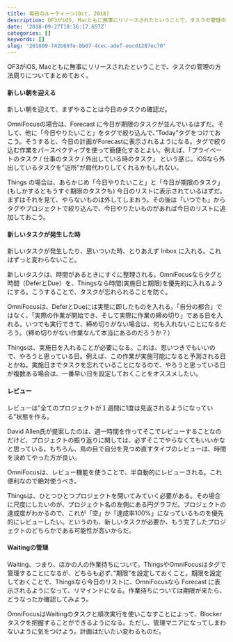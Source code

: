 ```yaml
---
title: 毎日のルーティーン(Oct. 2018)
description: OF3がiOS, Macともに無事にリリースされたということで、タスクの管理の方法周りについてまとめておく。
date: '2018-09-27T10:36:17.657Z'
categories: []
keywords: []
slug: "201809-742b697e-8b07-4cec-adef-eecd1287ec70"
---
```

OF3がiOS, Macともに無事にリリースされたということで、タスクの管理の方法周りについてまとめておく。

#### 新しい朝を迎える

新しい朝を迎えて、まずやることは今日のタスクの確認だ。

OmniFocusの場合は、Forecast に今日が期限のタスクが並んでいるはずだ。そして、他に「今日やりたいこと」をタグで絞り込んで、”Today”タグをつけておこう。そうすると、今日の計画がForecastに表示されるようになる。タグで絞り込む作業をパースペクティブを使って簡便化するとよい。例えば、「プライベートのタスク / 仕事のタスク / 外出している時のタスク」 という感じ。iOSなら外出しているタスクを”近所”が肩代わりしてくれるかもしれない。

Things の場合は、あらかじめ「今日やりたいこと」と「今日が期限のタスク」(もしかするともうすぐ期限のタスクも) 今日のリストに表示されているはずだ。まずはそれを見て、やらないものは外してしまおう。その後は「いつでも」からタグやプロジェクトで絞り込んで、今日やりたいものがあれば今日のリストに追加しておこう。

#### 新しいタスクが発生した時

新しいタスクが発生したり、思いついた時、とりあえず Inbox に入れる。これはずっと変わらないこと。

新しいタスクは、時間があるときにすぐに整理される。OmniFocusならタグと時間（DeferとDue）を、Thingsなら時間(実施日と期限)を優先的に入れるようにする。こうすることで、タスクが忘れられることを防ぐ。

OmniFocusは、DeferとDueには実態に即したものを入れる。「自分の都合」ではなく、「実際の作業が開始でき、そして実際に作業の締め切り」である日を入れる。いつでも実行できて、締め切りがない場合は、何も入れないことになるだろう。（締め切りがない作業なんて本当にあるのだろうか？）

Thingsは、実施日を入れることが必要になる。これは、思いつきでもいいので、やろうと思っている日。例えば、この作業が実施可能になると予測される日とかね。実施日までタスクを忘れていることになるので、やろうと思っている日が複数ある場合は、一番早い日を設定しておくことをオススメしたい。

#### レビュー

レビューは”全てのプロジェクトが１週間に1度は見返されるようになっている”状態を作る。

David Allen氏が提案したのは、週一時間を作ってそこでレビューすることなのだけど、プロジェクトの振り返りに関しては、必ずそこでやらなくてもいいかなと思っている。もちろん、鳥の目で自分を見つめ直すタイプのレビューは、時間を決めてやった方が良い。

OmniFocusは、レビュー機能を使うことで、半自動的にレビューされる。これ便利なので絶対使うべき。

Thingsは、ひとつひとつプロジェクトを開いてみていく必要がある。その場合に尺度にしたいのが、プロジェクト名の左側にある円グラフだ。プロジェクトの達成度がわかるので、これが「空」か「達成率100%」になっているものを優先的にレビューしたい。というのも、新しいタスクが必要か、もう完了したプロジェクトのどちらかである可能性が高いからだ。

#### Waitingの管理

Waiting、つまり、ほかの人の作業待ちについて。ThingsやOmniFocusはタグで管理することになるが、どちらも必ず、”期限”を設定しておくこと。期限を設定しておくことで、Thingsなら今日のリストに、OmniFocusなら Forecast に表示されるようになって、リマインドになる。作業待ちについては期限が来たら、どうなったか確認してみよう。

OmniFocusはWaitingのタスクと順次実行を使いこなすことによって、Blockerタスクを把握することができるようになる。ただし、管理マニアになってしまわないように気をつけよう。計画はだいたい変わるものだ。